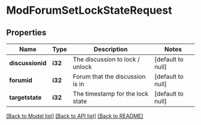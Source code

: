 # ModForumSetLockStateRequest

## Properties

Name | Type | Description | Notes
------------ | ------------- | ------------- | -------------
**discussionid** | **i32** | The discussion to lock / unlock | [default to null]
**forumid** | **i32** | Forum that the discussion is in | [default to null]
**targetstate** | **i32** | The timestamp for the lock state | [default to null]

[[Back to Model list]](../README.md#documentation-for-models) [[Back to API list]](../README.md#documentation-for-api-endpoints) [[Back to README]](../README.md)


